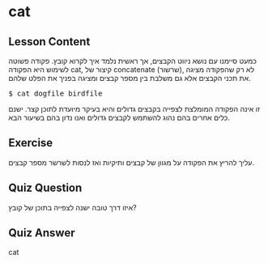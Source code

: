 # cat

## Lesson Content

כמעט סיימנו עם נושא ניווט הקבצים, אך ראשית נלמד איך לקרוא קובץ. פקודה פשוטה לשימוש היא הפקודה cat, קיצור של concatenate (שרשור), לא רק שהפקודה מציגה את תכני הקבצים אלא גם משלבת בין מספר קבצים ומציגה בפניך את הפלט שלהם.

<pre>$ cat dogfile birdfile</pre>

זו אינה הפקודה המומלצת לצפייה בקבצים גדולים והיא בעיקר מיועדת לתוכן קצר. ישנם כלים אחרים בהם נהוג להשתמש לקבצים גדולים ואנו נדון בהם בשיעור הבא.

## Exercise

עליך להריץ את הפקודה על מגוון של קבצים ותיקיות ואז לנסות לשרשר מספר קבצים.

## Quiz Question

איזו דרך טובה ישנה לצפייה בתוכן של קובץ?

## Quiz Answer

cat